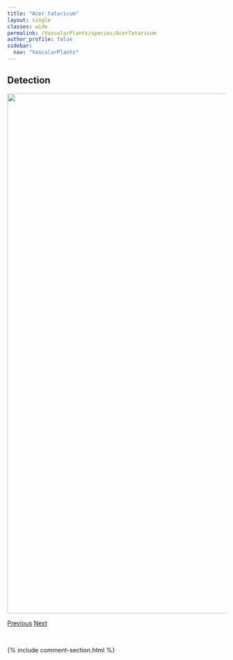```yaml
---
title: "Acer tataricum"
layout: single
classes: wide
permalink: /VascularPlants/species/AcerTataricum
author_profile: false
sidebar:
  nav: "VascularPlants"
---
```


<h2>Detection</h2>

<a href="https://drive.google.com/uc?export=view&id=1mDOQ7b1suymtm6s4YCpb1gSyEiVAZzqV">
<img src="https://drive.google.com/uc?export=view&id=1mDOQ7b1suymtm6s4YCpb1gSyEiVAZzqV" height = "1200" width = "800">
</a>


<a href="/DevelopmentWebsite/VascularPlants/species/AcerNegundo" class="pagination--pager" title="Acer negundo">Previous</a> <a href="/DevelopmentWebsite/VascularPlants/species/AchilleaAlpina" class="pagination--pager" title="Achillea alpina">Next</a>

<p>&nbsp;</p>

{% include comment-section.html %}
